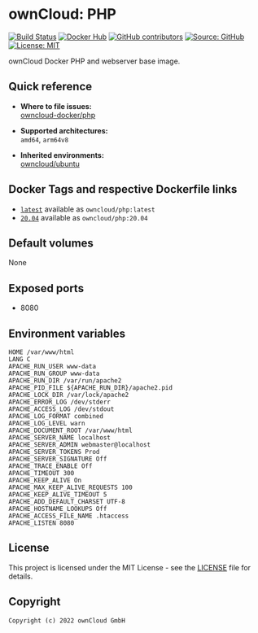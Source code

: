 # ownCloud: PHP

[![Build Status](https://img.shields.io/drone/build/owncloud-docker/php?logo=drone&server=https%3A%2F%2Fdrone.owncloud.com)](https://drone.owncloud.com/owncloud-docker/php)
[![Docker Hub](https://img.shields.io/docker/v/owncloud/php?logo=docker&label=dockerhub&sort=semver&logoColor=white)](https://hub.docker.com/r/owncloud/php)
[![GitHub contributors](https://img.shields.io/github/contributors/owncloud-docker/php)](https://github.com/owncloud-docker/php/graphs/contributors)
[![Source: GitHub](https://img.shields.io/badge/source-github-blue.svg?logo=github&logoColor=white)](https://github.com/owncloud-docker/php)
[![License: MIT](https://img.shields.io/github/license/owncloud-docker/php)](https://github.com/owncloud-docker/php/blob/master/LICENSE)

ownCloud Docker PHP and webserver base image.

## Quick reference

- **Where to file issues:**\
  [owncloud-docker/php](https://github.com/owncloud-docker/php/issues)

- **Supported architectures:**\
  `amd64`, `arm64v8`

- **Inherited environments:**\
  [owncloud/ubuntu](https://github.com/owncloud-docker/ubuntu#environment-variables)

## Docker Tags and respective Dockerfile links

- [`latest`](https://github.com/owncloud-docker/php/blob/master/latest/Dockerfile.amd64) available as `owncloud/php:latest`
- [`20.04`](https://github.com/owncloud-docker/php/blob/master/v20.04/Dockerfile.amd64) available as `owncloud/php:20.04`

## Default volumes

None

## Exposed ports

- 8080

## Environment variables

```Shell
HOME /var/www/html
LANG C
APACHE_RUN_USER www-data
APACHE_RUN_GROUP www-data
APACHE_RUN_DIR /var/run/apache2
APACHE_PID_FILE ${APACHE_RUN_DIR}/apache2.pid
APACHE_LOCK_DIR /var/lock/apache2
APACHE_ERROR_LOG /dev/stderr
APACHE_ACCESS_LOG /dev/stdout
APACHE_LOG_FORMAT combined
APACHE_LOG_LEVEL warn
APACHE_DOCUMENT_ROOT /var/www/html
APACHE_SERVER_NAME localhost
APACHE_SERVER_ADMIN webmaster@localhost
APACHE_SERVER_TOKENS Prod
APACHE_SERVER_SIGNATURE Off
APACHE_TRACE_ENABLE Off
APACHE_TIMEOUT 300
APACHE_KEEP_ALIVE On
APACHE_MAX_KEEP_ALIVE_REQUESTS 100
APACHE_KEEP_ALIVE_TIMEOUT 5
APACHE_ADD_DEFAULT_CHARSET UTF-8
APACHE_HOSTNAME_LOOKUPS Off
APACHE_ACCESS_FILE_NAME .htaccess
APACHE_LISTEN 8080
```

## License

This project is licensed under the MIT License - see the [LICENSE](https://github.com/owncloud-docker/php/blob/master/LICENSE) file for details.

## Copyright

```Text
Copyright (c) 2022 ownCloud GmbH
```
